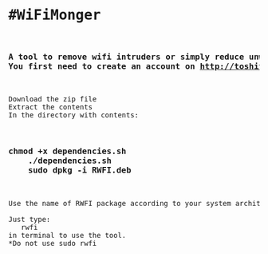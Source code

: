 <pre><h1>#WiFiMonger</h1>
<h3>A tool to remove wifi intruders or simply reduce unwanted wifi traffic.
You first need to create an account on <a href="http://toshith29-62810.portmap.host:62810/home/">http://toshith29-62810.portmap.host:62810/</a></h3>

Download the zip file
Extract the contents
In the directory with contents:

    <h3>chmod +x dependencies.sh
    ./dependencies.sh
    sudo dpkg -i RWFI.deb</h3>
 
Use the name of RWFI package according to your system architecture.
 
Just type: 
   </h3>rwfi</h3>
in terminal to use the tool.
*Do not use sudo rwfi
</div>
</pre>
